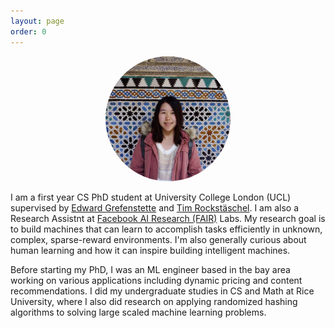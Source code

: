 ```yaml
---
layout: page
order: 0
---
```

<p align="center">
<img src="/images/yingchen.JPG" alt="Yingchen Xu" width="200" style="border-radius:50%"/>
</p>

I am a first year CS PhD student at University College London (UCL) supervised by [Edward Grefenstette](https://www.egrefen.com/) and [Tim Rockstäschel](https://rockt.github.io/). I am also a Research Assistnt at [Facebook AI Research (FAIR)](https://ai.facebook.com/blog/fair-unveils-uk-phd-program-in-partnership-with-ucl/) Labs. My research goal is to build machines that can learn to accomplish tasks efficiently in unknown, complex, sparse-reward environments. I'm also generally curious about human learning and how it can inspire building intelligent machines. 

Before starting my PhD, I was an ML engineer based in the bay area working on various applications including 
dynamic pricing and content recommendations. I did my undergraduate studies in CS and Math at Rice University, where I also did research on applying randomized hashing algorithms to solving large scaled machine learning problems. 